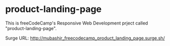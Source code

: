 # product-landing-page

This is freeCodeCamp's Responsive Web Development prject called "product-landing-page".

Surge URL: http://mubashir_freecodecamp_product_landing_page.surge.sh/
